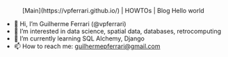 <p align="center"> [Main](https://vpferrari.github.io/) | HOWTOs | Blog </p?

# Hello world

- 👋 Hi, I’m Guilherme Ferrari (@vpferrari)
- 👀 I’m interested in data science, spatial data, databases, retrocomputing
- 🌱 I’m currently learning SQL Alchemy, Django
- 📫 How to reach me: guilhermepferrari@gmail.com

